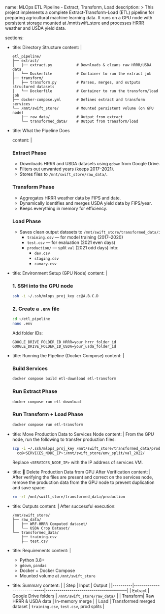 name: MLOps ETL Pipeline - Extract, Transform, Load
description: >
  This project implements a complete Extract-Transform-Load (ETL) pipeline for preparing agricultural machine learning data.
  It runs on a GPU node with persistent storage mounted at /mnt/swift_store and processes HRRR weather and USDA yield data.

sections:
  - title: Directory Structure
    content: |
      ```
      etl_pipeline/
      ├── extract/
      │   ├── extract.py           # Downloads & cleans raw HRRR/USDA data
      │   └── Dockerfile           # Container to run the extract job
      ├── transform/
      │   ├── transform.py         # Parses, merges, and outputs structured datasets
      │   └── Dockerfile           # Container to run the transform/load job
      ├── docker-compose.yml       # Defines extract and transform services
      └── /mnt/swift_store/        # Mounted persistent volume (on GPU node)
          ├── raw_data/            # Output from extract
          └── transformed_data/    # Output from transform/load
      ```

  - title: What the Pipeline Does
    
    content: |
      ### Extract Phase
      - Downloads HRRR and USDA datasets using `gdown` from Google Drive.
      - Filters out unwanted years (keeps 2017–2021).
      - Stores files to `/mnt/swift_store/raw_data/`.

      ### Transform Phase
      - Aggregates HRRR weather data by FIPS and date.
      - Dynamically identifies and merges USDA yield data by FIPS/year.
      - Keeps everything in memory for efficiency.

      ### Load Phase
      - Saves clean output datasets to `/mnt/swift_store/transformed_data/`:
        - `training.csv` — for model training (2017–2020)
        - `test.csv` — for evaluation (2021 even days)
        - `production/` — split `val` (2021 odd days) into:
          - `dev.csv`
          - `staging.csv`
          - `canary.csv`

  - title: Environment Setup (GPU Node)
    content: |
      ### 1. SSH into the GPU node
      ```bash
      ssh -i ~/.ssh/mlops_proj_key cc@A.B.C.D
      ```

      ### 2. Create a `.env` file
      ```bash
      cd ~/etl_pipeline
      nano .env
      ```

      Add folder IDs:
      ```env
      GOOGLE_DRIVE_FOLDER_ID_HRRR=your_hrrr_folder_id
      GOOGLE_DRIVE_FOLDER_ID_USDA=your_usda_folder_id
      ```

  - title: Running the Pipeline (Docker Compose)
    content: |
      ### Build Services
      ```bash
      docker compose build etl-download etl-transform
      ```

      ### Run Extract Phase
      ```bash
      docker compose run etl-download
      ```

      ### Run Transform + Load Phase
      ```bash
      docker compose run etl-transform
      ```

  - title: Move Production Data to Services Node
    content: |
      From the GPU node, run the following to transfer production files:
      ```bash
      scp -i ~/.ssh/mlops_proj_key /mnt/swift_store/transformed_data/production/*.csv \
        cc@<SERVICES_NODE_IP>:/mnt/swift_store/env_split/val_2022/
      ```

      Replace `<SERVICES_NODE_IP>` with the IP address of  services VM.

  
  - title: 🧹 Delete Production Data from GPU After Verification
    content: |
      After verifying the files are present and correct on the services node,
      remove the production data from the GPU node to prevent duplication and save space:

      ```bash
      rm -rf /mnt/swift_store/transformed_data/production
      ```

  - title: Outputs
    content: |
      After successful execution:
      ```
      /mnt/swift_store/
      ├── raw_data/
      │   ├── WRF-HRRR Computed dataset/
      │   └── USDA Crop Dataset/
      └── transformed_data/
          ├── training.csv
          ├── test.csv
      ```

  - title: Requirements
    content: |
      - Python 3.8+
      - `gdown`, `pandas`
      - Docker + Docker Compose
      - Mounted volume at `/mnt/swift_store`

  - title: Summary
    content: |
      | Step     | Input                      | Output                                  |
      |----------|-----------------------------|-----------------------------------------|
      | Extract  | Google Drive folders        | `/mnt/swift_store/raw_data/`           |
      | Transform| Raw HRRR & USDA data        | In-memory merge                         |
      | Load     | Transformed merged dataset  | `training.csv`, `test.csv`, prod splits |
